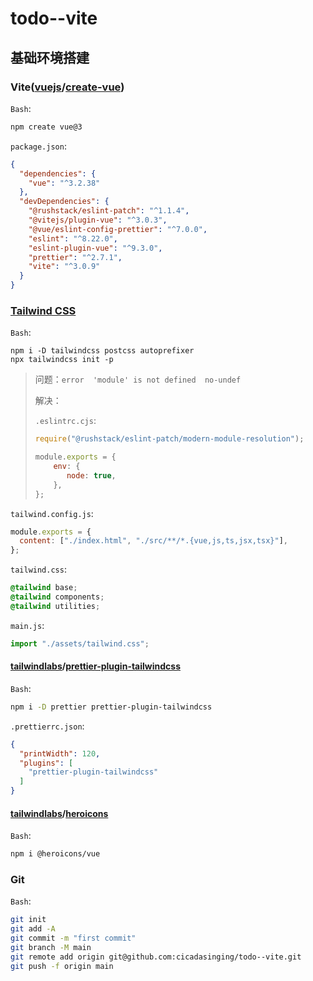 # todo--vite

## 基础环境搭建

### Vite([vuejs](https://github.com/vuejs)/**[create-vue](https://github.com/vuejs/create-vue)**)

`Bash`:

```bash
npm create vue@3
```

`package.json`:

```json
{
  "dependencies": {
    "vue": "^3.2.38"
  },
  "devDependencies": {
    "@rushstack/eslint-patch": "^1.1.4",
    "@vitejs/plugin-vue": "^3.0.3",
    "@vue/eslint-config-prettier": "^7.0.0",
    "eslint": "^8.22.0",
    "eslint-plugin-vue": "^9.3.0",
    "prettier": "^2.7.1",
    "vite": "^3.0.9"
  }
}
```

### [Tailwind CSS](https://tailwindcss.com/docs/guides/vite#vue)

`Bash`:

```
npm i -D tailwindcss postcss autoprefixer
npx tailwindcss init -p
```

> 问题：`error  'module' is not defined  no-undef`
>
> 解决：
>
> `.eslintrc.cjs`:
>
> ```javascript
> require("@rushstack/eslint-patch/modern-module-resolution");
> 
> module.exports = {
>     env: {
>        node: true,
>     },
> };
> ```

`tailwind.config.js`:

```javascript
module.exports = {
  content: ["./index.html", "./src/**/*.{vue,js,ts,jsx,tsx}"],
};
```

`tailwind.css`:

```css
@tailwind base;
@tailwind components;
@tailwind utilities;
```

`main.js`:

```javascript
import "./assets/tailwind.css";
```

#### [tailwindlabs](https://github.com/tailwindlabs)/**[prettier-plugin-tailwindcss](https://github.com/tailwindlabs/prettier-plugin-tailwindcss)**

`Bash`:

```bash
npm i -D prettier prettier-plugin-tailwindcss
```

`.prettierrc.json`:

```json
{
  "printWidth": 120,
  "plugins": [
    "prettier-plugin-tailwindcss"
  ]
}
```

#### [tailwindlabs](https://github.com/tailwindlabs)/**[heroicons](https://github.com/tailwindlabs/heroicons)**

`Bash`:

```bash
npm i @heroicons/vue
```

### Git

`Bash`:

```bash
git init
git add -A
git commit -m "first commit"
git branch -M main
git remote add origin git@github.com:cicadasinging/todo--vite.git
git push -f origin main
```
